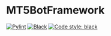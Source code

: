 # MT5BotFramework

[![Pylint](https://github.com/firagapecoin/MT5BotFramework/actions/workflows/pylint.yml/badge.svg)](https://github.com/firagapecoin/MT5BotFramework/actions/workflows/pylint.yml)
[![Black](https://github.com/firagapecoin/MT5BotFramework/actions/workflows/black.yml/badge.svg)](https://github.com/firagapecoin/MT5BotFramework/actions/workflows/black.yml)
[![Code style: black](https://img.shields.io/badge/code%20style-black-000000.svg)](https://github.com/psf/black)

